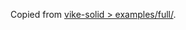 Copied from [vike-solid > examples/full/](https://github.com/vikejs/vike-solid/tree/47211252a661236624a3f99ddef190c6b13274da/examples/full).
